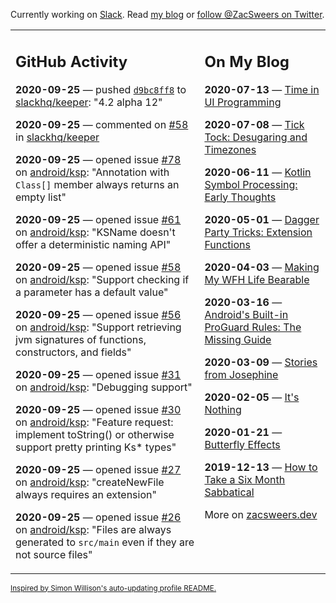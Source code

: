 Currently working on [Slack](https://slack.com/). Read [my blog](https://zacsweers.dev/) or [follow @ZacSweers on Twitter](https://twitter.com/ZacSweers).

<table><tr><td valign="top" width="60%">

## GitHub Activity
<!-- githubActivity starts -->
**2020-09-25** — pushed [`d9bc8ff8`](https://github.com/slackhq/keeper/commit/d9bc8ff87347996cb8d09dbd5d4dad86fe120ff0) to [slackhq/keeper](https://api.github.com/repos/slackhq/keeper): "4.2 alpha 12"

**2020-09-25** — commented on [#58](https://github.com/slackhq/keeper/pull/58#issuecomment-699147176) in [slackhq/keeper](https://api.github.com/repos/slackhq/keeper)

**2020-09-25** — opened issue [#78](https://api.github.com/repos/android/ksp/issues/78) on [android/ksp](https://api.github.com/repos/android/ksp): "Annotation with `Class[]` member always returns an empty list"

**2020-09-25** — opened issue [#61](https://api.github.com/repos/android/ksp/issues/61) on [android/ksp](https://api.github.com/repos/android/ksp): "KSName doesn't offer a deterministic naming API"

**2020-09-25** — opened issue [#58](https://api.github.com/repos/android/ksp/issues/58) on [android/ksp](https://api.github.com/repos/android/ksp): "Support checking if a parameter has a default value"

**2020-09-25** — opened issue [#56](https://api.github.com/repos/android/ksp/issues/56) on [android/ksp](https://api.github.com/repos/android/ksp): "Support retrieving jvm signatures of functions, constructors, and fields"

**2020-09-25** — opened issue [#31](https://api.github.com/repos/android/ksp/issues/31) on [android/ksp](https://api.github.com/repos/android/ksp): "Debugging support"

**2020-09-25** — opened issue [#30](https://api.github.com/repos/android/ksp/issues/30) on [android/ksp](https://api.github.com/repos/android/ksp): "Feature request: implement toString() or otherwise support pretty printing Ks* types"

**2020-09-25** — opened issue [#27](https://api.github.com/repos/android/ksp/issues/27) on [android/ksp](https://api.github.com/repos/android/ksp): "createNewFile always requires an extension"

**2020-09-25** — opened issue [#26](https://api.github.com/repos/android/ksp/issues/26) on [android/ksp](https://api.github.com/repos/android/ksp): "Files are always generated to `src/main` even if they are not source files"
<!-- githubActivity ends -->
</td><td valign="top" width="40%">

## On My Blog
<!-- blog starts -->
**2020-07-13** — [Time in UI Programming](https://www.zacsweers.dev/time-in-ui/)

**2020-07-08** — [Tick Tock: Desugaring and Timezones](https://www.zacsweers.dev/ticktock-desugaring-timezones/)

**2020-06-11** — [Kotlin Symbol Processing: Early Thoughts](https://www.zacsweers.dev/kotlin-symbol-processor-early-thoughts/)

**2020-05-01** — [Dagger Party Tricks: Extension Functions](https://www.zacsweers.dev/dagger-party-tricks-extension-functions/)

**2020-04-03** — [Making My WFH Life Bearable](https://www.zacsweers.dev/making-wfh-life-bearable/)

**2020-03-16** — [Android's Built-in ProGuard Rules: The Missing Guide](https://www.zacsweers.dev/android-proguard-rules/)

**2020-03-09** — [Stories from Josephine](https://www.zacsweers.dev/stories-from-josephine/)

**2020-02-05** — [It's Nothing](https://www.zacsweers.dev/its-nothing/)

**2020-01-21** — [Butterfly Effects](https://www.zacsweers.dev/butterfly-effects/)

**2019-12-13** — [How to Take a Six Month Sabbatical](https://www.zacsweers.dev/how-to-take-a-six-month-sabbatical/)
<!-- blog ends -->
More on [zacsweers.dev](https://zacsweers.dev/)
</td></tr></table>

<sub><a href="https://simonwillison.net/2020/Jul/10/self-updating-profile-readme/">Inspired by Simon Willison's auto-updating profile README.</a></sub>